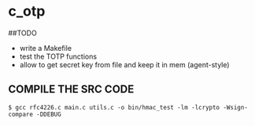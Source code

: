 # c_otp


##TODO

* write a Makefile
* test the TOTP functions
* allow to get secret key from file and keep it in mem (agent-style)

## COMPILE THE SRC CODE

    $ gcc rfc4226.c main.c utils.c -o bin/hmac_test -lm -lcrypto -Wsign-compare -DDEBUG
